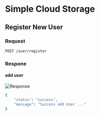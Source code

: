 # Simple Cloud Storage

## Register New User

### Request
```bash
POST /user/register
```

### Respone
#### add user
![Response](https://img.shields.io/badge/Created-201-brightgreen)
```bash
{
    "status": "success",
    "message": "Success add User ..."
}
```
